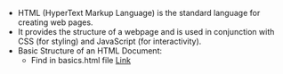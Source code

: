 - HTML (HyperText Markup Language) is the standard language for creating web pages.
- It provides the structure of a webpage and is used in conjunction with CSS (for styling) and JavaScript (for interactivity).
- Basic Structure of an HTML Document:
  - Find in basics.html file <a href="https://www.google.com/maps">Link</a>
